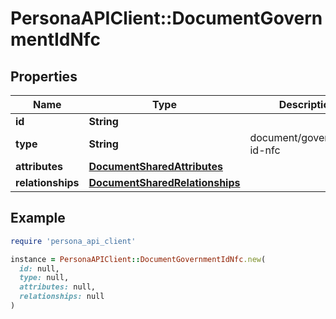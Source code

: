 # PersonaAPIClient::DocumentGovernmentIdNfc

## Properties

| Name | Type | Description | Notes |
| ---- | ---- | ----------- | ----- |
| **id** | **String** |  | [optional] |
| **type** | **String** | document/government-id-nfc | [optional] |
| **attributes** | [**DocumentSharedAttributes**](DocumentSharedAttributes.md) |  | [optional] |
| **relationships** | [**DocumentSharedRelationships**](DocumentSharedRelationships.md) |  | [optional] |

## Example

```ruby
require 'persona_api_client'

instance = PersonaAPIClient::DocumentGovernmentIdNfc.new(
  id: null,
  type: null,
  attributes: null,
  relationships: null
)
```

